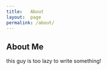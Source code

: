 ```yaml
---
title:   About
layout:  page
permalink: /about/
---
```


About Me
----------------------------
this guy is too lazy to write something!